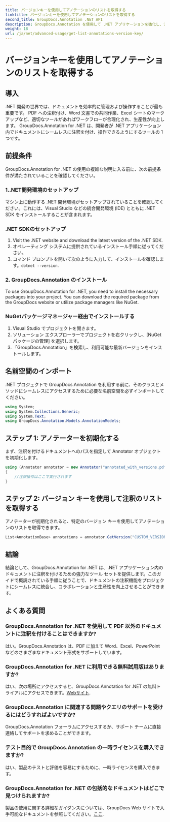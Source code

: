 ```yaml
---
title: バージョンキーを使用してアノテーションのリストを取得する
linktitle: バージョンキーを使用してアノテーションのリストを取得する
second_title: GroupDocs.Annotation .NET API
description: GroupDocs.Annotation を使用して .NET アプリケーションを強化し、シームレスなドキュメント注釈を追加します。効果的な統合を行うには、ステップバイステップのガイドに従ってください。
weight: 18
url: /ja/net/advanced-usage/get-list-annotations-version-key/
---
```


# バージョンキーを使用してアノテーションのリストを取得する

## 導入
.NET 開発の世界では、ドキュメントを効率的に管理および操作することが最も重要です。 PDF への注釈付け、Word 文書での共同作業、Excel シートのマークアップなど、適切なツールがあればワークフローが合理化され、生産性が向上します。 GroupDocs.Annotation for .NET は、開発者が .NET アプリケーション内でドキュメントにシームレスに注釈を付け、操作できるようにするツールの 1 つです。
## 前提条件
GroupDocs.Annotation for .NET の使用の複雑な説明に入る前に、次の前提条件が満たされていることを確認してください。
### 1..NET開発環境のセットアップ
マシン上に動作する .NET 開発環境がセットアップされていることを確認してください。これには、Visual Studio などの統合開発環境 (IDE) とともに .NET SDK をインストールすることが含まれます。
### .NET SDKのセットアップ
1. Visit the .NET website and download the latest version of the .NET SDK.
2. オペレーティング システムに提供されているインストール手順に従ってください。
3. コマンド プロンプトを開いて次のように入力して、インストールを確認します。`dotnet --version`.
### 2. GroupDocs.Annotation のインストール
To use GroupDocs.Annotation for .NET, you need to install the necessary packages into your project. You can download the required package from the GroupDocs website or utilize package managers like NuGet.
### NuGetパッケージマネージャー経由でインストールする
1. Visual Studio でプロジェクトを開きます。
2. ソリューション エクスプローラーでプロジェクトを右クリックし、[NuGet パッケージの管理] を選択します。
3. 「GroupDocs.Annotation」を検索し、利用可能な最新バージョンをインストールします。

## 名前空間のインポート
.NET プロジェクトで GroupDocs.Annotation を利用する前に、そのクラスとメソッドにシームレスにアクセスするために必要な名前空間を必ずインポートしてください。
```csharp
using System;
using System.Collections.Generic;
using System.Text;
using GroupDocs.Annotation.Models.AnnotationModels;
```
## ステップ 1: アノテーターを初期化する
まず、注釈を付けるドキュメントへのパスを指定して Annotator オブジェクトを初期化します。
```csharp
using (Annotator annotator = new Annotator("annotated_with_versions.pdf"))
{
    //注釈操作はここで実行されます
}
```
## ステップ 2: バージョン キーを使用して注釈のリストを取得する
アノテーターが初期化されると、特定のバージョン キーを使用してアノテーションのリストを取得できます。
```csharp
List<AnnotationBase> annotations = annotator.GetVersion("CUSTOM_VERSION");
```

## 結論
結論として、GroupDocs.Annotation for .NET は、.NET アプリケーション内のドキュメントに注釈を付けるための強力なツール セットを提供します。このガイドで概説されている手順に従うことで、ドキュメントの注釈機能をプロジェクトにシームレスに統合し、コラボレーションと生産性を向上させることができます。
## よくある質問
### GroupDocs.Annotation for .NET を使用して PDF 以外のドキュメントに注釈を付けることはできますか?
はい。GroupDocs.Annotation は、PDF に加えて Word、Excel、PowerPoint などのさまざまなドキュメント形式をサポートしています。
### GroupDocs.Annotation for .NET に利用できる無料試用版はありますか?
はい、次の場所にアクセスすると、GroupDocs.Annotation for .NET の無料トライアルにアクセスできます。[Webサイト](https://releases.groupdocs.com/annotation/net/).
### GroupDocs.Annotation に関連する問題やクエリのサポートを受けるにはどうすればよいですか?
GroupDocs.Annotation フォーラムにアクセスするか、サポート チームに直接連絡してサポートを求めることができます。
### テスト目的で GroupDocs.Annotation の一時ライセンスを購入できますか?
はい、製品のテストと評価を容易にするために、一時ライセンスを購入できます。
### GroupDocs.Annotation for .NET の包括的なドキュメントはどこで見つけられますか?
製品の使用に関する詳細なガイダンスについては、GroupDocs Web サイトで入手可能なドキュメントを参照してください。[ここ]( https://tutorials.groupdocs.com/annotation/net/).